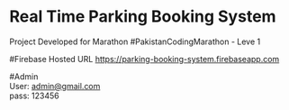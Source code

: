 # Real Time Parking Booking System
Project Developed for Marathon #PakistanCodingMarathon - Leve 1

#Firebase Hosted URL
https://parking-booking-system.firebaseapp.com 

#Admin     
User: admin@gmail.com  
pass: 123456    

